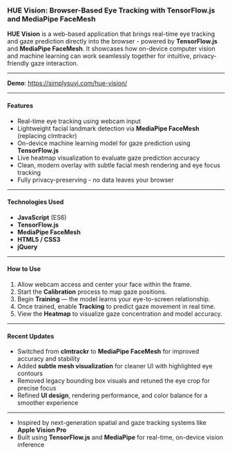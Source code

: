 ### **HUE Vision: Browser-Based Eye Tracking with TensorFlow.js and MediaPipe FaceMesh**

**HUE Vision** is a web-based application that brings real-time eye tracking and gaze prediction directly into the browser - powered by **TensorFlow.js** and **MediaPipe FaceMesh**.
It showcases how on-device computer vision and machine learning can work seamlessly together for intuitive, privacy-friendly gaze interaction.

---

**Demo**: https://simplysuvi.com/hue-vision/

---

#### **Features**

* Real-time eye tracking using webcam input
* Lightweight facial landmark detection via **MediaPipe FaceMesh** (replacing clmtrackr)
* On-device machine learning model for gaze prediction using **TensorFlow.js**
* Live heatmap visualization to evaluate gaze prediction accuracy
* Clean, modern overlay with subtle facial mesh rendering and eye focus tracking
* Fully privacy-preserving - no data leaves your browser

---

#### **Technologies Used**

* **JavaScript** (ES6)
* **TensorFlow.js**
* **MediaPipe FaceMesh**
* **HTML5 / CSS3**
* **jQuery**

---

#### **How to Use**

1. Allow webcam access and center your face within the frame.
2. Start the **Calibration** process to map gaze positions.
3. Begin **Training** — the model learns your eye-to-screen relationship.
4. Once trained, enable **Tracking** to predict gaze movement in real time.
5. View the **Heatmap** to visualize gaze concentration and model accuracy.

---

#### **Recent Updates**

* Switched from **clmtrackr** to **MediaPipe FaceMesh** for improved accuracy and stability
* Added **subtle mesh visualization** for cleaner UI with highlighted eye contours
* Removed legacy bounding box visuals and retuned the eye crop for precise focus
* Refined **UI design**, rendering performance, and color balance for a smoother experience

---

* Inspired by next-generation spatial and gaze tracking systems like **Apple Vision Pro**
* Built using **TensorFlow.js** and **MediaPipe** for real-time, on-device vision inference
